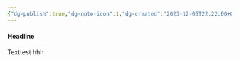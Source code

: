 ```yaml
---
{"dg-publish":true,"dg-note-icon":1,"dg-created":"2023-12-05T22:22:00+08:00","dg-updated":"2023-12-06T22:03:00+08:00","tags":["Test","Text"],"dg-path":"Test/TestText.md","permalink":"/Test/TestText/","dgPassFrontmatter":true,"noteIcon":1,"created":"2023-12-05T22:22:00+08:00","updated":"2023-12-06T22:03:00+08:00"}
---
```



#### Headline

Texttest
hhh